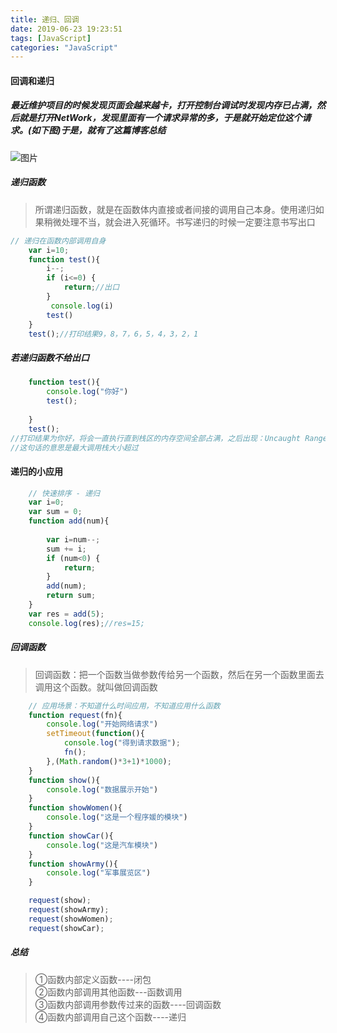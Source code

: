 ```yaml
---
title: 递归、回调
date: 2019-06-23 19:23:51
tags: [JavaScript]
categories: "JavaScript"
---
```

#### 回调和递归
##### 最近维护项目的时候发现页面会越来越卡，打开控制台调试时发现内存已占满，然后就是打开NetWork，发现里面有一个请求异常的多，于是就开始定位这个请求。(如下图)于是，就有了这篇博客总结
![图片](https://github.com/GitHubwyq/photos/blob/master/imgs/5116fcdf8e51527c991032377f0009a.png?raw=true)
##### 递归函数
> 所谓递归函数，就是在函数体内直接或者间接的调用自己本身。使用递归如果稍微处理不当，就会进入死循环。书写递归的时候一定要注意书写出口
```js
// 递归在函数内部调用自身
    var i=10;
    function test(){
        i--;
        if (i<=0) {
            return;//出口
        }
         console.log(i)
        test()
    }
    test();//打印结果9，8，7，6，5，4，3，2，1
```
##### 若递归函数不给出口
```js
    function test(){
        console.log("你好")
        test();
            
    }
    test();
//打印结果为你好，将会一直执行直到栈区的内存空间全部占满，之后出现：Uncaught RangeError: Maximum call stack size exceeded
//这句话的意思是最大调用栈大小超过
```
#### 递归的小应用
```js
    // 快速排序 - 递归
    var i=0;
    var sum = 0;
    function add(num){
        
        var i=num--;
        sum += i;
        if (num<0) {
            return;
        }
        add(num);
        return sum;
    }
    var res = add(5);
    console.log(res);//res=15;
```

##### 回调函数
> 回调函数：把一个函数当做参数传给另一个函数，然后在另一个函数里面去调用这个函数。就叫做回调函数
```js
    // 应用场景：不知道什么时间应用，不知道应用什么函数
    function request(fn){
        console.log("开始网络请求")
        setTimeout(function(){
            console.log("得到请求数据");
            fn();
        },(Math.random()*3+1)*1000);
    }
    function show(){
        console.log("数据展示开始")
    }
    function showWomen(){
        console.log("这是一个程序媛的模块")
    }
    function showCar(){
        console.log("这是汽车模块")
    }
    function showArmy(){
        console.log("军事展览区")
    }

    request(show);
    request(showArmy);
    request(showWomen);
    request(showCar);
```

##### 总结
> ①函数内部定义函数----闭包    
  ②函数内部调用其他函数---函数调用  
  ③函数内部调用参数传过来的函数----回调函数  
  ④函数内部调用自己这个函数----递归


